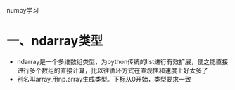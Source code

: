  numpy学习
# 一、ndarray类型
* ndarray是一个多维数组类型，为python传统的list进行有效扩展，使之能直接进行多个数组的直接计算，比以往循环方式在直观性和速度上好太多了
* 别名叫array,用np.array生成类型。下标从0开始，类型要求一致
